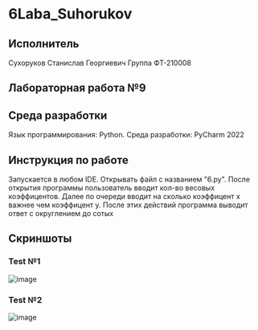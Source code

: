 # 6Laba_Suhorukov
## Исполнитель
Сухоруков Станислав Георгиевич
Группа ФТ-210008
## Лабораторная работа №9 

## Среда разработки
Язык программирования: Python.
Среда разработки: PyCharm 2022
## Инструкция по работе
Запускается в любом IDE. Открывать файл с названием "6.py".
После открытия программы пользователь вводит кол-во весовых коэффицентов. Далее по очереди вводит на сколько коэффицент x важнее чем коэффицент y. После этих действий программа выводит ответ с округлением до сотых

## Скриншоты
### Test №1
![image](https://user-images.githubusercontent.com/113459363/206449582-e0619eb8-fb76-4b15-9d1d-a36b3de5f002.png)


### Test №2
![image](https://user-images.githubusercontent.com/113459363/206449895-7c36b099-6f1a-43a4-ab15-00534823a33f.png)


